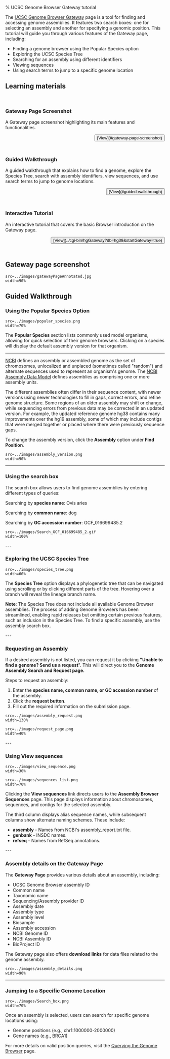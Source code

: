 % UCSC Genome Browser Gateway tutorial

The [UCSC Genome Browser Gateway](../cgi-bin/hgGateway) page is a tool for finding and accessing
genome assemblies.  It features two search boxes: one for selecting an assembly and another for
specifying a genomic position. This tutorial will guide you through various features of the
Gateway page, including:

- Finding a genome browser using the Popular Species option
- Exploring the UCSC Species Tree
- Searching for an assembly using different identifiers
- Viewing sequences
- Using search terms to jump to a specific genome location

## Learning materials

<div class="row" style="padding-top: 15px">
<div class="col-md-4">
<div class="panel panel-default" style="padding-bottom: 10px">
<h3 class="panel-title" style="width: 100%;"
>Gateway Page Screenshot</h3>

A Gateway page screenshot highlighting its main features and functionalities.

<p style="text-align: end">
<button>[View](#gateway-page-screenshot)</button>
</p>
</div>
</div>

<div class="col-md-4">
<div class="panel panel-default" style="padding-bottom: 10px">
<h3 class="panel-title" style="width: -webkit-fill-available;"
>Guided Walkthrough</h3>

A guided walkthrough that explains how to find a genome, explore the Species Tree, search with
assembly identifiers, view sequences, and use search terms to jump to genome locations.

<p style="text-align: end">
<button>[View](#guided-walkthrough)</button>
</p>
</div>
</div>

<div class="col-md-4">
<div class="panel panel-default" style="padding-bottom: 10px">
<h3 class="panel-title" style="width: -webkit-fill-available;"
>Interactive Tutorial</h3>

An interactive tutorial that covers the basic Browser introduction on the Gateway page.

<p style="text-align: end">
<button>[View](../cgi-bin/hgGateway?db=hg38&startGateway=true)</button>
</p>
</div>
</div>
</div>

## Gateway page screenshot

```image
src=../images/gatewayPageAnnotated.jpg
width=90%
```

## Guided Walkthrough

### Using the Popular Species Option

<div class="row">
<div class="col-md-6">

```image
src=../images/popular_species.png
width=70%
```

</div>
<div class="col-md-6">

The **Popular Species** section lists commonly used model organisms, allowing for quick selection of
their genome browsers. Clicking on a species will display the default assembly version for that
organism. 

</div>
</div>

---
<div class="row">
<div class="col-md-6">

<a target="_blank" href='https://www.ncbi.nlm.nih.gov/datasets/docs/v2/glossary/' title=''>NCBI</a>
defines an assembly or assembled genome as the set of chromosomes, unlocalized and
unplaced (sometimes called &quot;random&quot;) and alternate sequences used to represent an
organism&apos;s genome. The
<a target="_blank"
href='https://www.ncbi.nlm.nih.gov/datasets/docs/v2/policies-annotation/data-model/'
title=''>NCBI Assembly Data Model</a> defines assemblies as comprising one or more
assembly units. 

The different assemblies often differ in their sequence content, with newer versions using newer
technologies to fill in gaps, correct errors, and refine genome structure. Some regions of an older
assembly may shift or change, while sequencing errors from previous data may be corrected in an
updated version. For example, the updated reference genome hg38 contains many improvements over the
hg19 assembly, some of which may include contigs that were merged together or placed where there
were previously sequence gaps.

To change the assembly version, click the **Assembly** option under **Find Position**.

</div>
<div class="col-md-6">


```image
src=../images/assembly_version.png
width=90%
```

</div>
</div>

---
### Using the search box

<div class="row">
<div class="col-md-6">

The search box allows users to find genome assemblies by entering different types of queries:

Searching by **species name**: Ovis aries

Searching by  **common name**: dog

Searching by  **GC accession number**: GCF_016699485.2


</div>
<div class="col-md-6">

```image
src=../images/Search_GCF_016699485_2.gif
width=100%
```


</div>
</div>
---

### Exploring the UCSC Species Tree

<div class="row">
<div class="col-md-6">

```image
src=../images/species_tree.png
width=60%
```

</div>
<div class="col-md-6">

The **Species Tree** option displays a phylogenetic tree that can be navigated using scrolling or
by clicking different parts of the tree. Hovering over a branch will reveal the lineage branch name.

**Note**: The Species Tree does not include all available Genome Browser assemblies. The process of
adding Genome Browsers has been streamlined, enabling rapid releases but omitting certain previous
features, such as inclusion in the Species Tree. To find a specific assembly, use the assembly
search box.
</div>
</div>
---

### Requesting an Assembly

<div class="row">
<div class="col-md-6">

If a desired assembly is not listed, you can request it by clicking **&quot;Unable to find a
genome? Send us a request**&quot;. This will direct you to the **Genome Assembly Search and Request
page.**

Steps to request an assembly:

1. Enter the **species name, common name, or GC accession number** of the assembly.
2. Click the **request button**.
3. Fill out the required information on the submission page.

</div>
<div class="col-md-6">

```image
src=../images/assembly_request.png
width=130%
```

```image
src=../images/request_page.png
width=40%
```

</div>
</div>
---

### Using View sequences

<div class="row">
<div class="col-md-6">

```image
src=../images/view_sequence.png
width=30%
```

```image
src=../images/sequences_list.png
width=70%
```

</div>
<div class="col-md-6">

Clicking the **View sequences** link directs users to the **Assembly Browser Sequences** page. This
page displays information about chromosomes, sequences, and contigs for the selected assembly.

The third column displays alias sequence names, while subsequent columns show alternate naming
schemes. These include:

- **assembly** - Names from NCBI&apos;s assembly_report.txt file.
- **genbank** - INSDC names.
- **refseq** - Names from RefSeq annotations.

</div>
</div>
---

### Assembly details on the Gateway Page

<div class="row">
<div class="col-md-6">

The **Gateway Page** provides various details about an assembly, including:

- UCSC Genome Browser assembly ID
- Common name
- Taxonomic name
- Sequencing/Assembly provider ID
- Assembly date
- Assembly type
- Assembly level
- Biosample
- Assembly accession
- NCBI Genome ID
- NCBI Assembly ID
- BioProject ID

The Gateway page also offers  **download links** for data files related to the genome assembly.

</div>
<div class="col-md-6">

```image
src=../images/assembly_details.png
width=90%
```
</div>
</div>

----

<div class="row">
<div class="col-md-6">
</div>
</div>

### Jumping to a Specific Genome Location

<div class="row">
<div class="col-md-6">

```image
src=../images/Search_box.png
width=70%
```

</div>
<div class="col-md-6">
Once an assembly is selected, users can search for specific genome locations using:

- Genome positions (e.g., chr1:1000000-2000000)
- Gene names (e.g., BRCA1)

For more details on valid position queries, visit the [Querying the Genome Browser](/goldenPath/help/query.html) page.

</div>
</div>


